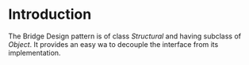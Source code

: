 # Introduction
The Bridge Design pattern is of class *Structural* and having subclass of *Object*. It provides an easy wa to decouple the interface from its implementation.